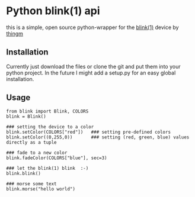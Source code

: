 
Python blink(1) api
===================

this is a simple, open source python-wrapper for the [blink(1)](http://thingm.com/products/blink-1.html) device by [thingm](http://thingm.com/)

Installation
-----------

Currently just download the files or clone the git and put them into your python project. In the future I might add a setup.py for an easy global installation.

Usage
-----
	
	from blink import Blink, COLORS
	blink = Blink()

	### setting the device to a color
	blink.setColor(COLORS["red"])	### setting pre-defined colors
	blink.setColor((0,255,0))		### setting (red, green, blue) values directly as a tuple

	### fade to a new color
	blink.fadeColor(COLORS["blue"], sec=3)

	### let the blink(1) blink  :-)
	blink.blink()

	### morse some text
	blink.morse("hello world")

    